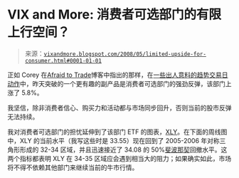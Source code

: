 <!--yml

分类：未分类

日期：2024-05-18 18:36:58

-->

# VIX and More: 消费者可选部门的有限上行空间？

> 来源：[`vixandmore.blogspot.com/2008/05/limited-upside-for-consumer.html#0001-01-01`](http://vixandmore.blogspot.com/2008/05/limited-upside-for-consumer.html#0001-01-01)

正如 Corey 在[Afraid to Trade](http://blog.afraidtotrade.com/)博客中指出的那样，在[一些出人意料的趋势交易日动作](http://blog.afraidtotrade.com/some-surprising-trend-day-action/)中，昨天突破的一个更有趣的副产品是消费者可选部门的强劲反弹，该部门上涨了 5.8%。

我坚信，除非消费者信心、购买力和活动都与市场同步回升，否则当前的股市反弹无法持续。

我对消费者可选部门的担忧延伸到了该部门 ETF 的图表，[XLY](http://finance.google.com/finance?q=xly)。在下面的周线图中，XLY 的当前水平（我写这些时是 33.55）现在回到了 2005-2006 年对称三角形形成的 32-34 区域，并且迅速接近了 34.08 的 50%[斐波那契](http://vixandmore.blogspot.com/search/label/Fibonacci)回撤水平。这两个指标都表明 XLY 在 34-35 区域应会遇到相当大的阻力；如果确实如此，市场将不得不依赖其他部门来继续当前的牛市行情。
